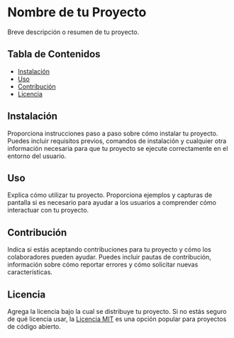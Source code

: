 # Nombre de tu Proyecto

Breve descripción o resumen de tu proyecto.

## Tabla de Contenidos

- [Instalación](#instalación)
- [Uso](#uso)
- [Contribución](#contribución)
- [Licencia](#licencia)

## Instalación

Proporciona instrucciones paso a paso sobre cómo instalar tu proyecto. Puedes incluir requisitos previos, comandos de instalación y cualquier otra información necesaria para que tu proyecto se ejecute correctamente en el entorno del usuario.

## Uso

Explica cómo utilizar tu proyecto. Proporciona ejemplos y capturas de pantalla si es necesario para ayudar a los usuarios a comprender cómo interactuar con tu proyecto.

## Contribución

Indica si estás aceptando contribuciones para tu proyecto y cómo los colaboradores pueden ayudar. Puedes incluir pautas de contribución, información sobre cómo reportar errores y cómo solicitar nuevas características.

## Licencia

Agrega la licencia bajo la cual se distribuye tu proyecto. Si no estás seguro de qué licencia usar, la [Licencia MIT](https://opensource.org/licenses/MIT) es una opción popular para proyectos de código abierto.


